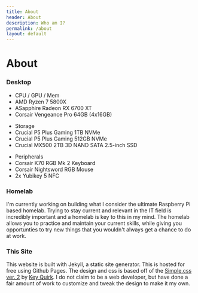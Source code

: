 ```yaml
---
title: About
header: About
description: Who am I?
permalink: /about
layout: default
---
```

# About

### Desktop

<div class="container text-left">
  <div class="row">
    <div class="col-4">
    <ul class="list-group">
        <li class="list-group-item list-group-item-dark fw-bold">CPU / GPU / Mem</li>
        <li class="list-group-item">AMD Ryzen 7 5800X</li>
        <li class="list-group-item">ASapphire Radeon RX 6700 XT</li>
        <li class="list-group-item">Corsair Vengeance Pro 64GB (4x16GB)</li>      
    </ul>
    </div>
    <div class="col-4">
    <ul class="list-group">
        <li class="list-group-item list-group-item-dark fw-bold">Storage</li>
        <li class="list-group-item">Crucial P5 Plus Gaming 1TB NVMe</li>
        <li class="list-group-item">Crucial P5 Plus Gaming 512GB NVMe</li>
        <li class="list-group-item">Crucial MX500 2TB 3D NAND SATA 2.5-inch SSD</li>      
    </ul>
    </div>
    <div class="col-4">
    <ul class="list-group">
        <li class="list-group-item list-group-item-dark fw-bold">Peripherals</li>
        <li class="list-group-item">Corsair K70 RGB Mk 2 Keyboard</li>
        <li class="list-group-item">Corsair Nightsword RGB Mouse</li>
        <li class="list-group-item">2x Yubikey 5 NFC</li>      
    </ul>
    </div>
  </div>
</div>

### Homelab
I'm currently working on building what I consider the ultimate Raspberry Pi based homelab. Trying to stay current and relevant in the IT field is incredibly important and a homelab is key to this in my mind. The homelab allows you to practice and maintain your current skills, while giving you opportunties to try new things that you wouldn't always get a chance to do at work.

### This Site
This website is built with Jekyll, a static site generator. This is hosted for free using Github Pages. The design and css is based off of the [Simple.css ver. 2](https://simplecss.org) by [Key Quirk](https://kevq.uk/about). I do not claim to be a web developer, but have done a fair amount of work to customize and tweak the design to make it my own.  